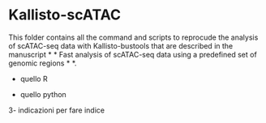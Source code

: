 # Kallisto-scATAC

This folder contains all the command and scripts to reprocude the analysis of scATAC-seq data with Kallisto-bustools that are described in the manuscript * * Fast analysis of scATAC-seq data using a predefined set of genomic regions * *.

* quello R

* quello python
 
3- indicazioni per fare indice
